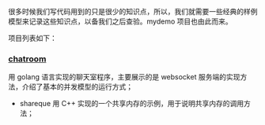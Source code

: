 很多时候我们写代码用到的只是很少的知识点，所以，我们就需要一些经典的样例模型来记录这些知识点，以备我们之后查验。mydemo 项目也由此而来。

项目列表如下：

### [chatroom](chatroom/README.md)
  用 golang 语言实现的聊天室程序，主要展示的是 websocket 服务端的实现方法，介绍了基本的并发模型的运行方式；

- shareque 
  用 C++ 实现的一个共享内存的示例，用于说明共享内存的调用方法；
